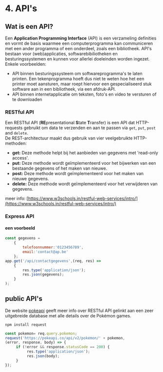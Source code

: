 # 4. API's

## Wat is een API?

Een **Application Programming Interface** \(API\) is een verzameling definities en vormt de basis waarmee een computerprogramma kan communiceren met een ander programma of een onderdeel, zoals een bibliotheek. API's bestaan voor \(web\)applicaties, softwarebibiliotheken en besturingssystemen en kunnen voor allerlei doeleinden worden ingezet. Enkele voorbeelden:

* API binnen besturingssysteem om softwareprogramma's te laten printen. Een tekenprogramma hoeft dus niet te weten hoe het een printer moet aansturen, maar roept hiervoor een gespecialiseerd stuk software aan in een bibliotheek, via een afdruk-API.
* API binnen internetapplicatie om teksten, foto's en video te versturen of te downloaden 

### RESTful API

Een RESTful API \(**RE**presentational **S**tate **T**ransfer\) is een API dat HTTP-requests gebruikt om data te verzenden en aan te passen via `get`, `put`, `post` and `delete`.  
De REST-architectuur maakt dus gebruik van vier veelgebruikte HTTP-methoden:

* **get:** Deze methode helpt bij het aanbieden van gegevens met 'read-only access'.
* **put:** Deze methode wordt geïmplementeerd voor het bijwerken van een bestaande gegevens of het maken van nieuwe.
* **post:** Deze methode wordt geïmplementeerd voor het maken van nieuwe gegevens. 
* **delete:** Deze methode wordt geïmplementeerd voor het verwijderen van gegevens. 

meer info: [https://www.w3schools.in/restful-web-services/intro/](https://www.w3schools.in/restful-web-services/intro/)

### Express API

#### een voorbeeld

```javascript
const gegevens = 
	{
		telefoonnummer:'0123456789',
		email:'contact@ap.be'
	};
app.get('/api/contactgegevens',(req, res) => 
	{
		res.type('application/json');
		res.json(gegevens);
	}
);
```

## public API's

De website [pokeapi](https://pokeapi.co/) geeft meer info over RESTful API gelinkt aan een zeer uitgebreide database met alle details over de Pokémon games.

```bash
npm install request
```

```javascript
const pokemon= req.query.pokemon; 
request('https://pokeapi.co/api/v2/pokemon/' + pokemon, 
(error, response, body) => {
     if (!error && response.statusCode == 200) {
          res.type('application/json');
          res.json(body);
     }        
});
```

